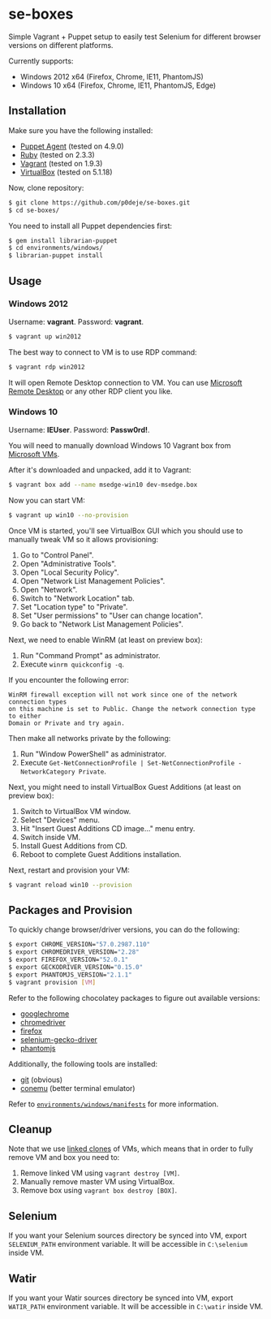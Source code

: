 # se-boxes

Simple Vagrant + Puppet setup to easily test Selenium for different browser
versions on different platforms.

Currently supports:

* Windows 2012 x64 (Firefox, Chrome, IE11, PhantomJS)
* Windows 10 x64 (Firefox, Chrome, IE11, PhantomJS, Edge)

## Installation

Make sure you have the following installed:

* [Puppet Agent](https://docs.puppet.com/puppet/4.9/#getting-started) (tested on 4.9.0)
* [Ruby](https://www.ruby-lang.org) (tested on 2.3.3)
* [Vagrant](https://www.vagrantup.com) (tested on 1.9.3)
* [VirtualBox](https://www.virtualbox.org) (tested on 5.1.18)

Now, clone repository:

```bash
$ git clone https://github.com/p0deje/se-boxes.git
$ cd se-boxes/
```

You need to install all Puppet dependencies first:

```bash
$ gem install librarian-puppet
$ cd environments/windows/
$ librarian-puppet install
```

## Usage

### Windows 2012

Username: **vagrant**.
Password: **vagrant**.

```bash
$ vagrant up win2012
```

The best way to connect to VM is to use RDP command:

```bash
$ vagrant rdp win2012
```

It will open Remote Desktop connection to VM. You can use
[Microsoft Remote Desktop](https://itunes.apple.com/ru/app/microsoft-remote-desktop)
or any other RDP client you like.

### Windows 10

Username: **IEUser**.
Password: **Passw0rd!**.

You will need to manually download Windows 10 Vagrant box from
[Microsoft VMs](https://developer.microsoft.com/en-us/microsoft-edge/tools/vms/).

After it's downloaded and unpacked, add it to Vagrant:

```bash
$ vagrant box add --name msedge-win10 dev-msedge.box
```

Now you can start VM:

```bash
$ vagrant up win10 --no-provision
```

Once VM is started, you'll see VirtualBox GUI which you should use to manually
tweak VM so it allows provisioning:

1. Go to "Control Panel".
2. Open "Administrative Tools".
3. Open "Local Security Policy".
4. Open "Network List Management Policies".
5. Open "Network".
6. Switch to "Network Location" tab.
7. Set "Location type" to "Private".
8. Set "User permissions" to "User can change location".
9. Go back to "Network List Management Policies".

Next, we need to enable WinRM (at least on preview box):

1. Run "Command Prompt" as administrator.
2. Execute `winrm quickconfig -q`.

If you encounter the following error:

```
WinRM firewall exception will not work since one of the network connection types
on this machine is set to Public. Change the network connection type to either
Domain or Private and try again.
```

Then make all networks private by the following:

1. Run "Window PowerShell" as administrator.
2. Execute `Get-NetConnectionProfile | Set-NetConnectionProfile -NetworkCategory Private`.

Next, you might need to install VirtualBox Guest Additions (at least on preview box):

1. Switch to VirtualBox VM window.
2. Select "Devices" menu.
3. Hit "Insert Guest Additions CD image..." menu entry.
4. Switch inside VM.
5. Install Guest Additions from CD.
6. Reboot to complete Guest Additions installation.

Next, restart and provision your VM:

```bash
$ vagrant reload win10 --provision
```

## Packages and Provision

To quickly change browser/driver versions, you can do the following:

```bash
$ export CHROME_VERSION="57.0.2987.110"
$ export CHROMEDRIVER_VERSION="2.28"
$ export FIREFOX_VERSION="52.0.1"
$ export GECKODRIVER_VERSION="0.15.0"
$ export PHANTOMJS_VERSION="2.1.1"
$ vagrant provision [VM]
```

Refer to the following chocolatey packages to figure out available versions:

* [googlechrome](https://chocolatey.org/packages/googlechrome)
* [chromedriver](https://chocolatey.org/packages/chromedriver)
* [firefox](https://chocolatey.org/packages/firefox)
* [selenium-gecko-driver](https://chocolatey.org/packages/selenium-gecko-driver)
* [phantomjs](https://chocolatey.org/packages/phantomjs)

Additionally, the following tools are installed:

* [git](https://chocolatey.org/packages/git) (obvious)
* [conemu](https://chocolatey.org/packages/conemu) (better terminal emulator)

Refer to [`environments/windows/manifests`](environments/windows/manifests) for
more information.

## Cleanup

Note that we use [linked clones](https://www.vagrantup.com/docs/virtualbox/configuration.html#linked-clones)
of VMs, which means that in order to fully remove VM and box you need to:

1. Remove linked VM using `vagrant destroy [VM]`.
2. Manually remove master VM using VirtualBox.
3. Remove box using `vagrant box destroy [BOX]`.

## Selenium

If you want your Selenium sources directory be synced into VM, export `SELENIUM_PATH`
environment variable. It will be accessible in `C:\selenium` inside VM.

## Watir

If you want your Watir sources directory be synced into VM, export `WATIR_PATH`
environment variable. It will be accessible in `C:\watir` inside VM.

